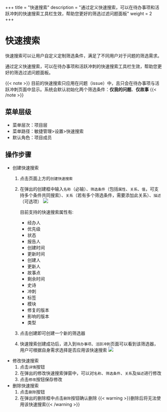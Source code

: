 +++
title = "快速搜索"
description = "通过定义快速搜索，可以在待办事项和活跃冲刺的快速搜索工具栏生效，帮助您更好的筛选过滤问题面板"
weight = 2
+++

# 快速搜索
快速搜索可以让用户自定义定制筛选条件，满足了不同用户对于问题的筛选需求。

通过定义快速搜索，可以在待办事项和活跃冲刺的快速搜索工具栏生效，帮助您更好的筛选过滤问题面板。

{{< note >}}
目前的快速搜索只应用在问题（issue）中，且只会在待办事项与活跃冲刺页面中显示。系统会默认初始化两个筛选条件：**仅我的问题**、**仅故事**
{{< /note >}}

## 菜单层级

* 菜单层次：项目层
* 菜单路径：敏捷管理>设置>快速搜索
* 默认角色：项目成员

## 操作步骤

* 创建快速搜索
    1. 点击页面上方的`创建快速搜索`
    2. 在弹出的创建框中输入`名称`（必输）、`筛选条件`（包括`属性`、`关系`、`值`，可支持多个条件共同搜索）、`关系`（若有多个筛选条件，需要添加此关系）、`描述`（可选项）
        ![](/docs/user-guide/agile/setup/img/create-quick-search.jpg)

        目前支持的快速搜索属性有:
        * 经办人
        * 优先级
        * 状态
        * 报告人
        * 创建时间
        * 更新时间
        * 创建人
        * 更新人
        * 故事点
        * 剩余时间
        * 史诗
        * 冲刺
        * 标签
        * 模块
        * 修复的版本
        * 影响的版本
        * 类型
    3. 点击创建即可创建一个新的筛选器
    4. 快速搜索创建成功后，进入到`待办事项`、`活跃冲刺`页面可以看到该筛选器，用户可根据自身需求选择是否应用该快速搜索
        ![](/docs/user-guide/agile/setup/img/result-quick-search.jpg)
* 修改快速搜索
    1. 点击`详情`按钮
    2. 在弹出的修改快速搜索弹窗中，可以对`名称`、`筛选条件`、`关系`及`描述`进行修改
    3. 点击`修改`按钮保存修改
* 删除快速搜索
    1. 点击`删除`按钮
    2. 在弹出的删除框中点击`删除`按钮确认删除
    {{< warning >}}删除后将无法使用该快速搜索{{< /warning >}}
